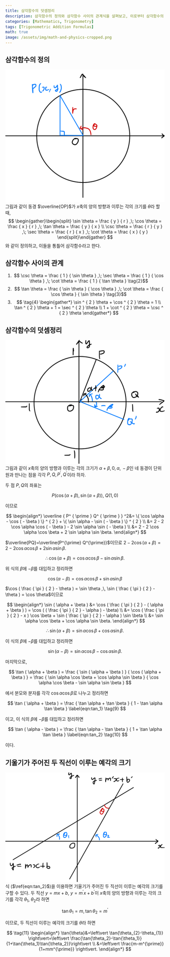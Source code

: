 ```yaml
---
title: 삼각함수의 덧셈정리
description: 삼각함수의 정의와 삼각함수 사이의 관계식을 살펴보고, 이로부터 삼각함수의 덧셈정리 및 파생 공식을 유도한다.
categories: [Mathematics, Trigonometry]
tags: [Trigonometric Addition Formulas]
math: true
image: /assets/img/math-and-physics-cropped.png
---
```

## 삼각함수의 정의
![Unit Circle and Radius Vector](/assets/img/trigonometry/definition.png)
그림과 같이 동경 $\overline{OP}$가 $x$축의 양의 방향과 이루는 각의 크기를 $\theta$라 할 때,
$$
\begin{gather}\begin{split}
\sin \theta = \frac { y } { r } ,\; \cos \theta = \frac { x } { r } ,\; \tan \theta = \frac { y } { x } \\ \csc \theta = \frac { r } { y } ,\; \sec \theta = \frac { r } { x } ,\; \cot \theta = \frac { x } { y } \end{split}\end{gather}
$$
와 같이 정의하고, 이들을 통틀어 삼각함수라고 한다.

## 삼각함수 사이의 관계
1. $$ \csc \theta = \frac { 1 } { \sin \theta } ,\; \sec \theta = \frac { 1 } { \cos \theta } ,\; \cot \theta = \frac { 1 } { \tan \theta } \tag{2}$$
2. $$ \tan \theta = \frac { \sin \theta } { \cos \theta } ,\; \cot \theta = \frac { \cos \theta } { \sin \theta } \tag{3}$$
3. $$ \tag{4} \begin{gather*}
\sin ^ { 2 } \theta + \cos ^ { 2 } \theta = 1 \\
\tan ^ { 2 } \theta + 1 = \sec ^ { 2 } \theta \\
1 + \cot ^ { 2 } \theta = \csc ^ { 2 } \theta 
\end{gather*} 
$$

## 삼각함수의 덧셈정리
![Deriving the Trigonometric Addition Formulas](/assets/img/trigonometry/trigonometric-addition-formulas.png)
그림과 같이 $x$축의 양의 방향과 이루는 각의 크기가 $\alpha+\beta,\, 0,\, \alpha,\, -\beta$인 네 동경이 단위원과 만나는 점을 각각 $P, Q, P^{\prime}, Q^{\prime}$이라 하자.

두 점 $P, Q$의 좌표는

$$
P(\cos(\alpha+\beta), \sin(\alpha+\beta)),\; Q(1,0)
$$

이므로

$$
\begin{align*} \overline { P^ { \prime } Q^ { \prime } } ^2&= \{ \cos \alpha - \cos ( - \beta ) \} ^ { 2 } + \{ \sin \alpha - \sin ( - \beta ) \} ^ { 2 } \\
&= 2 - 2 \cos \alpha \cos ( - \beta ) - 2 \sin \alpha \sin ( - \beta ) \\
&= 2 - 2 \cos \alpha \cos \beta + 2 \sin \alpha \sin \beta. \end{align*}
$$

$\overline{PQ}=\overline{P^{\prime} Q^{\prime}}$이므로 $2 - 2 \cos ( \alpha + \beta ) = 2 - 2 \cos \alpha \cos \beta + 2 \sin \alpha \sin \beta.$

$$
 \therefore \cos ( \alpha + \beta ) = \cos \alpha \cos \beta - \sin \alpha \sin \beta. \label{eqn:cos_1} \tag{5}
$$

위 식의 $\beta$에 $-\beta$를 대입하고 정리하면

$$
\cos ( \alpha - \beta ) = \cos \alpha \cos \beta + \sin \alpha \sin \beta \label{eqn:cos_2} \tag{6}
$$

$\cos ( \frac { \pi } { 2 } - \theta ) = \sin \theta ,\, \sin ( \frac { \pi } { 2 } - \theta ) = \cos \theta$이므로

$$
\begin{align*} \sin ( \alpha + \beta ) &= \cos ( \frac { \pi } { 2 } - ( \alpha + \beta ) ) = \cos ( ( \frac { \pi } { 2 } - \alpha ) - \beta) \\ &= \cos ( \frac { \pi } { 2 } - x ) \cos \beta + \sin ( \frac { \pi } { 2 } - \alpha ) \sin \beta \\ &= \sin \alpha \cos \beta + \cos \alpha \sin \beta. \end{align*}
$$

$$
\therefore \sin ( \alpha + \beta ) = \sin \alpha \cos \beta + \cos \alpha \sin \beta. \label{eqn:sin_1} \tag{7}
$$

이 식의 $\beta$에 $-\beta$를 대입하고 정리하면

$$
\sin ( \alpha - \beta ) = \sin \alpha \cos \beta - \cos \alpha \sin \beta. \label{eqn:sin_2} \tag{8}
$$

마지막으로,

$$
\tan ( \alpha + \beta ) = \frac { \sin ( \alpha + \beta ) } { \cos ( \alpha + \beta ) } = \frac { \sin \alpha \cos \beta + \cos \alpha \sin \beta } { \cos \alpha \cos \beta - \sin \alpha \sin \beta }
$$

에서 분모와 분자를 각각 $\cos{\alpha} \cos{\beta}$로 나누고 정리하면

$$
\tan ( \alpha + \beta ) = \frac { \tan \alpha + \tan \beta } { 1 - \tan \alpha \tan \beta } \label{eqn:tan_1} \tag{9}
$$

이고, 이 식의 $\beta$에 $-\beta$를 대입하고 정리하면

$$
\tan ( \alpha - \beta ) = \frac { \tan \alpha - \tan \beta } { 1 + \tan \alpha \tan \beta } \label{eqn:tan_2} \tag{10}
$$

이다.

## 기울기가 주어진 두 직선이 이루는 예각의 크기
![Angle formed by two lines](/assets/img/trigonometry/angle-formed-by-two-lines.png)
식 ($\ref{eqn:tan_2}$)을 이용하면 기울기가 주어진 두 직선이 이루는 예각의 크기를 구할 수 있다. 두 직선 $y=mx+b$, $y=m^{\prime} x+b^{\prime}$이 $x$축의 양의 방향과 이루는 각의 크기를 각각 $\theta_{1}$, $\theta_{2}$라 하면

$$
\tan{\theta_{1}}=m,\, \tan{\theta_{2}}=m^{\prime}
$$

이므로, 두 직선이 이루는 예각의 크기를 $\theta$라 하면

$$
\tag{11} \begin{align*}
\tan{\theta}&=\left\vert \tan{\theta_{2}-\theta_{1}} \right\vert=\left\vert \frac{\tan{\theta_2}-\tan{\theta_1}}{1+\tan{\theta_1}\tan{\theta_2}}\right\vert \\
&=\left\vert \frac{m-m^{\prime}}{1+mm^{\prime}} \right\vert.
\end{align*}
$$
